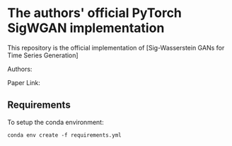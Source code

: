 # The authors' official PyTorch SigWGAN implementation

This repository is the official implementation of [Sig-Wasserstein GANs for Time Series Generation]

Authors:

Paper Link:

## Requirements

To setup the conda environment:

```
conda env create -f requirements.yml
```


